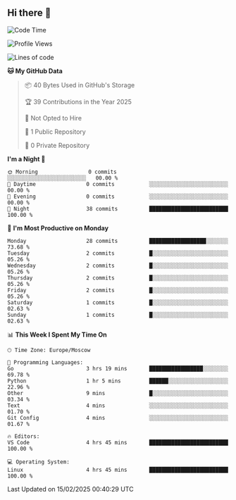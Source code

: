 ## Hi there 👋


<!--START_SECTION:waka-->
![Code Time](http://img.shields.io/badge/Code%20Time-307%20hrs%2051%20mins-blue)

![Profile Views](http://img.shields.io/badge/Profile%20Views-0-blue)

![Lines of code](https://img.shields.io/badge/From%20Hello%20World%20I%27ve%20Written-0%20lines%20of%20code-blue)

**🐱 My GitHub Data** 

> 📦 40 Bytes Used in GitHub's Storage 
 > 
> 🏆 39 Contributions in the Year 2025
 > 
> 🚫 Not Opted to Hire
 > 
> 📜 1 Public Repository 
 > 
> 🔑 0 Private Repository 
 > 
**I'm a Night 🦉** 

```text
🌞 Morning                0 commits           ░░░░░░░░░░░░░░░░░░░░░░░░░   00.00 % 
🌆 Daytime                0 commits           ░░░░░░░░░░░░░░░░░░░░░░░░░   00.00 % 
🌃 Evening                0 commits           ░░░░░░░░░░░░░░░░░░░░░░░░░   00.00 % 
🌙 Night                  38 commits          █████████████████████████   100.00 % 
```
📅 **I'm Most Productive on Monday** 

```text
Monday                   28 commits          ██████████████████░░░░░░░   73.68 % 
Tuesday                  2 commits           █░░░░░░░░░░░░░░░░░░░░░░░░   05.26 % 
Wednesday                2 commits           █░░░░░░░░░░░░░░░░░░░░░░░░   05.26 % 
Thursday                 2 commits           █░░░░░░░░░░░░░░░░░░░░░░░░   05.26 % 
Friday                   2 commits           █░░░░░░░░░░░░░░░░░░░░░░░░   05.26 % 
Saturday                 1 commits           █░░░░░░░░░░░░░░░░░░░░░░░░   02.63 % 
Sunday                   1 commits           █░░░░░░░░░░░░░░░░░░░░░░░░   02.63 % 
```


📊 **This Week I Spent My Time On** 

```text
🕑︎ Time Zone: Europe/Moscow

💬 Programming Languages: 
Go                       3 hrs 19 mins       █████████████████░░░░░░░░   69.78 % 
Python                   1 hr 5 mins         ██████░░░░░░░░░░░░░░░░░░░   22.96 % 
Other                    9 mins              █░░░░░░░░░░░░░░░░░░░░░░░░   03.34 % 
Text                     4 mins              ░░░░░░░░░░░░░░░░░░░░░░░░░   01.70 % 
Git Config               4 mins              ░░░░░░░░░░░░░░░░░░░░░░░░░   01.67 % 

🔥 Editors: 
VS Code                  4 hrs 45 mins       █████████████████████████   100.00 % 

💻 Operating System: 
Linux                    4 hrs 45 mins       █████████████████████████   100.00 % 
```


 Last Updated on 15/02/2025 00:40:29 UTC
<!--END_SECTION:waka-->

